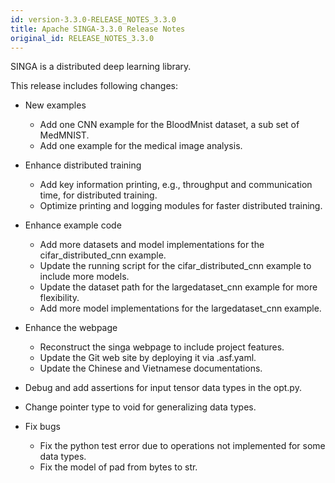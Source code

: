```yaml
---
id: version-3.3.0-RELEASE_NOTES_3.3.0
title: Apache SINGA-3.3.0 Release Notes
original_id: RELEASE_NOTES_3.3.0
---
```


<!--- Licensed to the Apache Software Foundation (ASF) under one or more contributor license agreements.  See the NOTICE file distributed with this work for additional information regarding copyright ownership.  The ASF licenses this file to you under the Apache License, Version 2.0 (the "License"); you may not use this file except in compliance with the License.  You may obtain a copy of the License at http://www.apache.org/licenses/LICENSE-2.0 Unless required by applicable law or agreed to in writing, software distributed under the License is distributed on an "AS IS" BASIS, WITHOUT WARRANTIES OR CONDITIONS OF ANY KIND, either express or implied.  See the License for the specific language governing permissions and limitations under the License.  -->

SINGA is a distributed deep learning library.

This release includes following changes:

- New examples

  - Add one CNN example for the BloodMnist dataset, a sub set of MedMNIST.
  - Add one example for the medical image analysis.

- Enhance distributed training 

  - Add key information printing, e.g., throughput and communication time, for distributed training.
  - Optimize printing and logging modules for faster distributed training.

- Enhance example code

  - Add more datasets and model implementations for the cifar_distributed_cnn example.
  - Update the running script for the cifar_distributed_cnn example to include more models.
  - Update the dataset path for the largedataset_cnn example for more flexibility.
  - Add more model implementations for the largedataset_cnn example.

- Enhance the webpage

  - Reconstruct the singa webpage to include project features.
  - Update the Git web site by deploying it via .asf.yaml.
  - Update the Chinese and Vietnamese documentations.

- Debug and add assertions for input tensor data types in the opt.py.

- Change pointer type to void for generalizing data types.
  
- Fix bugs

  - Fix the python test error due to operations not implemented for some data types.
  - Fix the model of pad from bytes to str.
